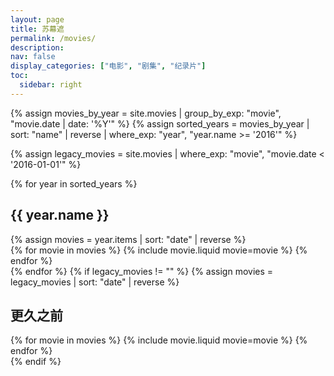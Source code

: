 ```yaml
---
layout: page
title: 苏幕遮
permalink: /movies/
description:
nav: false
display_categories: ["电影", "剧集", "纪录片"]
toc:
  sidebar: right
---
```


{% assign movies_by_year = site.movies | group_by_exp: "movie", "movie.date | date: '%Y'" %}
{% assign sorted_years = movies_by_year | sort: "name" | reverse | where_exp: "year", "year.name >= '2016'" %}

{% assign legacy_movies = site.movies | where_exp: "movie", "movie.date < '2016-01-01'" %}

<div class="movies">
    {% for year in sorted_years %}
        <h2 class="year">{{ year.name }}</h2>
        {% assign movies = year.items | sort: "date" | reverse %}
        <div class="grid">
        {% for movie in movies %}
            {% include movie.liquid movie=movie %}
        {% endfor %}
        </div>
    {% endfor %}
    {% if legacy_movies != "" %}
        {% assign movies = legacy_movies | sort: "date" | reverse %}
        <h2 class="year">更久之前</h2>
        <div class="grid">
        {% for movie in movies %}
            {% include movie.liquid movie=movie %}
        {% endfor %}
        </div>
    {% endif %}
</div>
